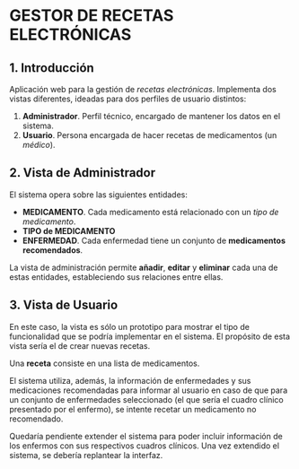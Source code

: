 # GESTOR DE RECETAS ELECTRÓNICAS

## 1. Introducción

Aplicación web para la gestión de *recetas electrónicas*. Implementa dos vistas diferentes, ideadas para dos perfiles de usuario distintos:

1. **Administrador**. Perfil técnico, encargado de mantener los datos en el sistema.
2. **Usuario**. Persona encargada de hacer recetas de medicamentos (un *médico*).


## 2. Vista de Administrador

El sistema opera sobre las siguientes entidades:

+ **MEDICAMENTO**. Cada medicamento está relacionado con un *tipo de medicamento*.
+ **TIPO de MEDICAMENTO**
+ **ENFERMEDAD**. Cada enfermedad tiene un conjunto de **medicamentos recomendados**.

La vista de administración permite **añadir**,  **editar** y **eliminar** cada una de estas entidades, estableciendo sus relaciones entre ellas.


## 3. Vista de Usuario

En este caso, la vista es sólo un prototipo para mostrar el tipo de funcionalidad que se podría implementar en el sistema. El propósito de esta vista sería el de crear nuevas recetas.

Una **receta** consiste en una lista de medicamentos.

El sistema utiliza, además, la información de enfermedades y sus medicaciones recomendadas para informar al usuario en caso de que para un conjunto de enfermedades seleccionado (el que sería el cuadro clínico presentado por el enfermo), se intente recetar un medicamento no recomendado.

Quedaría pendiente extender el sistema para poder incluir información de los enfermos con sus respectivos cuadros clínicos. Una vez extendido el sistema, se debería replantear la interfaz.

